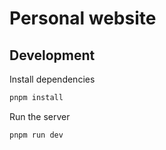 # Personal website

## Development

Install dependencies

```bash
pnpm install
```

Run the server

```bash
pnpm run dev
```
